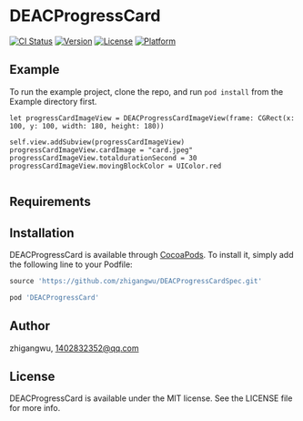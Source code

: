 # DEACProgressCard

[![CI Status](https://img.shields.io/travis/12740181/DEACProgressCard.svg?style=flat)](https://travis-ci.org/12740181/DEACProgressCard)
[![Version](https://img.shields.io/cocoapods/v/DEACProgressCard.svg?style=flat)](https://cocoapods.org/pods/DEACProgressCard)
[![License](https://img.shields.io/cocoapods/l/DEACProgressCard.svg?style=flat)](https://cocoapods.org/pods/DEACProgressCard)
[![Platform](https://img.shields.io/cocoapods/p/DEACProgressCard.svg?style=flat)](https://cocoapods.org/pods/DEACProgressCard)

## Example

To run the example project, clone the repo, and run `pod install` from the Example directory first.

```
let progressCardImageView = DEACProgressCardImageView(frame: CGRect(x: 100, y: 100, width: 180, height: 180))

self.view.addSubview(progressCardImageView)
progressCardImageView.cardImage = "card.jpeg"
progressCardImageView.totaldurationSecond = 30
progressCardImageView.movingBlockColor = UIColor.red
    
```

## Requirements

## Installation

DEACProgressCard is available through [CocoaPods](https://cocoapods.org). To install
it, simply add the following line to your Podfile:

```ruby
source 'https://github.com/zhigangwu/DEACProgressCardSpec.git'

pod 'DEACProgressCard'
```

## Author

zhigangwu, 1402832352@qq.com

## License

DEACProgressCard is available under the MIT license. See the LICENSE file for more info.
